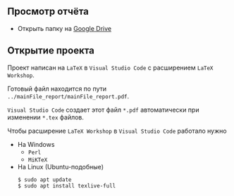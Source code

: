 ## Просмотр отчёта

- Открыть папку на [Google Drive](https://drive.google.com/drive/folders/170pnfKYZLpVirECwzJPyJJ6Xmt3VbIx2)

## Открытие проекта

Проект написан на `LaTeX` в `Visual Studio Code` с расширением `LaTeX Workshop`.

Готовый файл находится по пути `../mainFile_report/mainFile_report.pdf`.

`Visual Studio Code` создает этот файл `*.pdf` автоматически при изменении `*.tex` файлов.

Чтобы расширение `LaTeX Workshop` в `Visual Studio Code` работало нужно
- На Windows
    - `Perl`
    - `MiKTeX`
- На Linux (Ubuntu-подобные)
    ```
    $ sudo apt update
    $ sudo apt install texlive-full
    ```